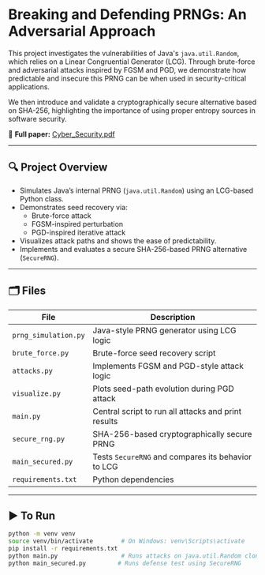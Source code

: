 # Breaking and Defending PRNGs: An Adversarial Approach

This project investigates the vulnerabilities of Java's `java.util.Random`, which relies on a Linear Congruential Generator (LCG). Through brute-force and adversarial attacks inspired by FGSM and PGD, we demonstrate how predictable and insecure this PRNG can be when used in security-critical applications.

We then introduce and validate a cryptographically secure alternative based on SHA-256, highlighting the importance of using proper entropy sources in software security.

📄 **Full paper:** [Cyber_Security.pdf](https://github.com/Yateeka/prng-security/blob/main/Cyber_Security.pdf)

---

## 🔍 Project Overview

- Simulates Java’s internal PRNG (`java.util.Random`) using an LCG-based Python class.
- Demonstrates seed recovery via:
  - Brute-force attack
  - FGSM-inspired perturbation
  - PGD-inspired iterative attack
- Visualizes attack paths and shows the ease of predictability.
- Implements and evaluates a secure SHA-256-based PRNG alternative (`SecureRNG`).

---

## 🗂️ Files

| File | Description |
|------|-------------|
| `prng_simulation.py` | Java-style PRNG generator using LCG logic |
| `brute_force.py` | Brute-force seed recovery script |
| `attacks.py` | Implements FGSM and PGD-style attack logic |
| `visualize.py` | Plots seed-path evolution during PGD attack |
| `main.py` | Central script to run all attacks and print results |
| `secure_rng.py` | SHA-256-based cryptographically secure PRNG |
| `main_secured.py` | Tests `SecureRNG` and compares its behavior to LCG |
| `requirements.txt` | Python dependencies |

---

## ▶️ To Run

```bash
python -m venv venv
source venv/bin/activate        # On Windows: venv\Scripts\activate
pip install -r requirements.txt
python main.py                  # Runs attacks on java.util.Random clone
python main_secured.py         # Runs defense test using SecureRNG
